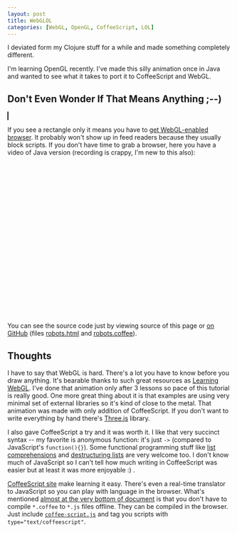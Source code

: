 ```yaml
---
layout: post
title: WebGLOL
categories: [WebGL, OpenGL, CoffeeScript, LOL]
---
```


I deviated form my Clojure stuff for a while and made something
completely different.

I'm learning OpenGL recently. I've made this silly animation once in
Java and wanted to see what it takes to port it to CoffeeScript and
WebGL.

## Don't Even Wonder If That Means Anything ;--)

<canvas id="robot_canvas" width=600 height=300 style="border: 1px solid black;"></canvas>
<script src="media/glMatrix-0.9.5.min.js"></script>
<script src="media/RequestAnimationFrame.js"></script>
<script id="shader-fs" type="x-shader/x-fragment">
    #ifdef GL_ES
    precision highp float;
    #endif

    uniform vec4 vColor;

    void main(void) {
        gl_FragColor = vColor;
    }
</script>
<script id="shader-vs" type="x-shader/x-vertex">
    attribute vec3 aVertexPosition;

    uniform mat4 uMVMatrix;
    uniform mat4 uPMatrix;

    void main(void) {
        gl_Position = uPMatrix * uMVMatrix * vec4(aVertexPosition, 1.0);
    }
</script>
<script src="media/robots.coffee" type="text/coffeescript"></script>
<script src="media/coffee-script.js"></script>

If you see a rectangle only it means you have to
[get WebGL-enabled browser](http://get.webgl.org). It probably won't
show up in feed readers because they usually block scripts. If you
don't have time to grab a browser, here you have a video of Java
version (recording is crappy, I'm new to this also):

<object width="425" height="344"><param name="movie" value="http://www.youtube.com/v/Epncu2iq0EU?hl=pl&fs=1"></param><param name="allowFullScreen" value="true"></param><param name="allowscriptaccess" value="always"></param><embed src="http://www.youtube.com/v/Epncu2iq0EU?hl=pl&fs=1" type="application/x-shockwave-flash" allowscriptaccess="always" allowfullscreen="true" width="425" height="344"></embed></object>

You can see the source code just by viewing source of this page or
[on GitHub](https://github.com/santamon/OpenGLOL/tree/master/webgl)
(files
[robots.html](https://github.com/santamon/OpenGLOL/blob/master/webgl/robots.html)
and
[robots.coffee](https://github.com/santamon/OpenGLOL/blob/master/webgl/robots.coffee)).

## Thoughts

I have to say that WebGL is hard. There's a lot you have to know
before you draw anything. It's bearable thanks to such great resources
as [Learning WebGL](http://learningwebgl.com/blog/?page_id=1217). I've
done that animation only after 3 lessons so pace of this tutorial is
really good. One more great thing about it is that examples are using
very minimal set of external libraries so it's kind of close to the
metal. That animation was made with only addition of CoffeeScript. If
you don't want to write everything by hand there's
[Three.js](https://github.com/mrdoob/three.js/) library.

I also gave CoffeeScript a try and it was worth it. I like that very
succinct syntax -- my favorite is anonymous function: it's just `->`
(compared to JavaScript's `function(){}`). Some functional programming
stuff like
[list comprehensions](http://jashkenas.github.com/coffee-script/#loops)
and
[destructuring lists](http://jashkenas.github.com/coffee-script/#destructuring)
are very welcome too. I don't know much of JavaScript so I can't tell
how much writing in CoffeeScript was easier but at least it was more
enjoyable :) .

[CoffeeScript site](http://jashkenas.github.com/coffee-script/) make
learning it easy. There's even a real-time translator to JavaScript so
you can play with language in the browser. What's mentioned
[almost at the very bottom of document](http://jashkenas.github.com/coffee-script/#scripts)
is that you don't have to compile `*.coffee` to `*.js` files
offline. They can be compiled in the browser. Just include
[`coffee-script.js`](http://jashkenas.github.com/coffee-script/extras/coffee-script.js)
and tag you scripts with `type="text/coffeescript"`.
